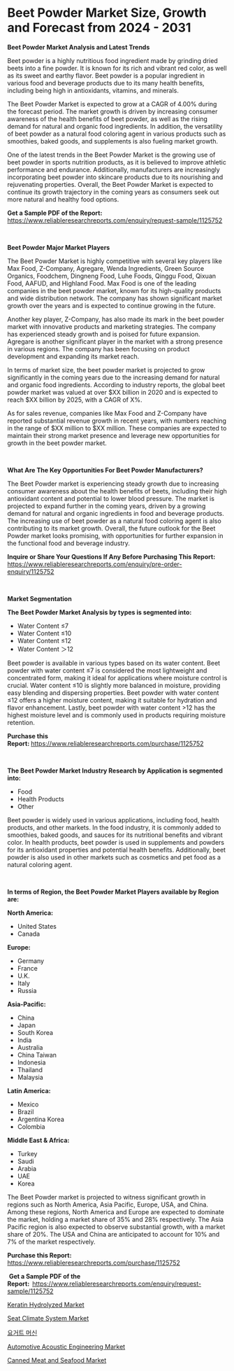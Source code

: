 <p><h1>Beet Powder Market Size, Growth and Forecast from 2024 - 2031</h1></p><p><strong>Beet Powder Market Analysis and Latest Trends</strong></p>
<p><p>Beet powder is a highly nutritious food ingredient made by grinding dried beets into a fine powder. It is known for its rich and vibrant red color, as well as its sweet and earthy flavor. Beet powder is a popular ingredient in various food and beverage products due to its many health benefits, including being high in antioxidants, vitamins, and minerals.</p><p>The Beet Powder Market is expected to grow at a CAGR of 4.00% during the forecast period. The market growth is driven by increasing consumer awareness of the health benefits of beet powder, as well as the rising demand for natural and organic food ingredients. In addition, the versatility of beet powder as a natural food coloring agent in various products such as smoothies, baked goods, and supplements is also fueling market growth.</p><p>One of the latest trends in the Beet Powder Market is the growing use of beet powder in sports nutrition products, as it is believed to improve athletic performance and endurance. Additionally, manufacturers are increasingly incorporating beet powder into skincare products due to its nourishing and rejuvenating properties. Overall, the Beet Powder Market is expected to continue its growth trajectory in the coming years as consumers seek out more natural and healthy food options.</p></p>
<p><strong>Get a Sample PDF of the Report:&nbsp;</strong> <a href="https://www.reliableresearchreports.com/enquiry/request-sample/1125752">https://www.reliableresearchreports.com/enquiry/request-sample/1125752</a></p>
<p>&nbsp;</p>
<p><strong>Beet Powder Major Market Players</strong></p>
<p><p>The Beet Powder Market is highly competitive with several key players like Max Food, Z-Company, Agregare, Wenda Ingredients, Green Source Organics, Foodchem, Dingneng Food, Luhe Foods, Qinggu Food, Qixuan Food, AAFUD, and Highland Food. Max Food is one of the leading companies in the beet powder market, known for its high-quality products and wide distribution network. The company has shown significant market growth over the years and is expected to continue growing in the future.</p><p>Another key player, Z-Company, has also made its mark in the beet powder market with innovative products and marketing strategies. The company has experienced steady growth and is poised for future expansion. Agregare is another significant player in the market with a strong presence in various regions. The company has been focusing on product development and expanding its market reach.</p><p>In terms of market size, the beet powder market is projected to grow significantly in the coming years due to the increasing demand for natural and organic food ingredients. According to industry reports, the global beet powder market was valued at over $XX billion in 2020 and is expected to reach $XX billion by 2025, with a CAGR of X%.</p><p>As for sales revenue, companies like Max Food and Z-Company have reported substantial revenue growth in recent years, with numbers reaching in the range of $XX million to $XX million. These companies are expected to maintain their strong market presence and leverage new opportunities for growth in the beet powder market.</p></p>
<p>&nbsp;</p>
<p><strong>What Are The Key Opportunities For Beet Powder Manufacturers?</strong></p>
<p><p>The Beet Powder market is experiencing steady growth due to increasing consumer awareness about the health benefits of beets, including their high antioxidant content and potential to lower blood pressure. The market is projected to expand further in the coming years, driven by a growing demand for natural and organic ingredients in food and beverage products. The increasing use of beet powder as a natural food coloring agent is also contributing to its market growth. Overall, the future outlook for the Beet Powder market looks promising, with opportunities for further expansion in the functional food and beverage industry.</p></p>
<p><strong>Inquire or Share Your Questions If Any Before Purchasing This Report:</strong> <a href="https://www.reliableresearchreports.com/enquiry/pre-order-enquiry/1125752">https://www.reliableresearchreports.com/enquiry/pre-order-enquiry/1125752</a></p>
<p>&nbsp;</p>
<p><strong>Market Segmentation</strong></p>
<p><strong>The Beet Powder Market Analysis by types is segmented into:</strong></p>
<p><ul><li>Water Content ≤7</li><li>Water Content ≤10</li><li>Water Content ≤12</li><li>Water Content ＞12</li></ul></p>
<p><p>Beet powder is available in various types based on its water content. Beet powder with water content ≤7 is considered the most lightweight and concentrated form, making it ideal for applications where moisture control is crucial. Water content ≤10 is slightly more balanced in moisture, providing easy blending and dispersing properties. Beet powder with water content ≤12 offers a higher moisture content, making it suitable for hydration and flavor enhancement. Lastly, beet powder with water content >12 has the highest moisture level and is commonly used in products requiring moisture retention.</p></p>
<p><strong>Purchase this Report:&nbsp;</strong><a href="https://www.reliableresearchreports.com/purchase/1125752">https://www.reliableresearchreports.com/purchase/1125752</a></p>
<p>&nbsp;</p>
<p><strong>The Beet Powder Market Industry Research by Application is segmented into:</strong></p>
<p><ul><li>Food</li><li>Health Products</li><li>Other</li></ul></p>
<p><p>Beet powder is widely used in various applications, including food, health products, and other markets. In the food industry, it is commonly added to smoothies, baked goods, and sauces for its nutritional benefits and vibrant color. In health products, beet powder is used in supplements and powders for its antioxidant properties and potential health benefits. Additionally, beet powder is also used in other markets such as cosmetics and pet food as a natural coloring agent.</p></p>
<p>&nbsp;</p>
<p><strong>In terms of Region, the Beet Powder Market Players available by Region are:</strong></p>
<p>
    <p> <strong> North America: </strong>
        <ul>
            <li>United States</li>
            <li>Canada</li>
        </ul>
        </p> 
    <p> <strong> Europe: </strong>
        <ul>
            <li>Germany</li>
            <li>France</li>
            <li>U.K.</li>
            <li>Italy</li>
            <li>Russia</li>
        </ul>
        </p> 
    <p> <strong> Asia-Pacific: </strong>
        <ul>
            <li>China</li>
            <li>Japan</li>
            <li>South Korea</li>
            <li>India</li>
            <li>Australia</li>
            <li>China Taiwan</li>
            <li>Indonesia</li>
            <li>Thailand</li>
            <li>Malaysia</li>
        </ul>
        </p> 
    <p> <strong> Latin America: </strong>
        <ul>
            <li>Mexico</li>
            <li>Brazil</li>
            <li>Argentina Korea</li>
            <li>Colombia</li>
        </ul>
        </p> 
    <p> <strong> Middle East & Africa: </strong>
        <ul>
            <li>Turkey</li>
            <li>Saudi</li>
            <li>Arabia</li>
            <li>UAE</li>
            <li>Korea</li>
        </ul>
    </p>
    </p>
<p><p>The Beet Powder market is projected to witness significant growth in regions such as North America, Asia Pacific, Europe, USA, and China. Among these regions, North America and Europe are expected to dominate the market, holding a market share of 35% and 28% respectively. The Asia Pacific region is also expected to observe substantial growth, with a market share of 20%. The USA and China are anticipated to account for 10% and 7% of the market respectively.</p></p>
<p><strong>Purchase this Report: </strong><a href="https://www.reliableresearchreports.com/purchase/1125752">https://www.reliableresearchreports.com/purchase/1125752</a></p>
<p>&nbsp;<strong>Get a Sample PDF of the Report:&nbsp;&nbsp;</strong><a href="https://www.reliableresearchreports.com/enquiry/request-sample/1125752">https://www.reliableresearchreports.com/enquiry/request-sample/1125752</a></p>
<p><strong></strong></p>
<p><p><a href="https://github.com/brenzgnarento/Market-Research-Report-List-1/blob/main/keratin-hydrolyzed-market.md">Keratin Hydrolyzed Market</a></p><p><a href="https://issuu.com/reportprime-2/docs/seat-climate-system-market-size-2030.pptx">Seat Climate System Market</a></p><p><a href="https://github.com/BrettWeberrt8767765/Market-Research-Report-List-1/blob/main/306620616046.md">요거트 머신</a></p><p><a href="https://issuu.com/reportprime-2/docs/automotive-acoustic-engineering-market-size-2030.p">Automotive Acoustic Engineering Market</a></p><p><a href="https://github.com/jerrycopelandthomaswsqd8q/Market-Research-Report-List-2/blob/main/canned-meat-and-seafood-market.md">Canned Meat and Seafood Market</a></p></p>